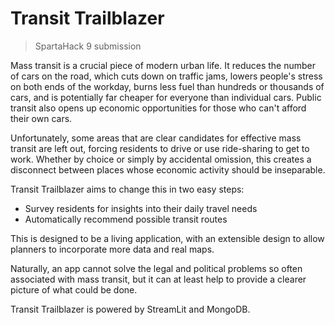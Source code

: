 # Transit Trailblazer

> SpartaHack 9 submission

Mass transit is a crucial piece of modern urban life.
It reduces the number of cars on the road, which cuts down on traffic jams,
lowers people's stress on both ends of the workday,
burns less fuel than hundreds or thousands of cars,
and is potentially far cheaper for everyone than individual cars.
Public transit also opens up economic opportunities for those who can't afford their own cars.

Unfortunately, some areas that are clear candidates for effective mass transit
are left out, forcing residents to drive or use ride-sharing to get to work.
Whether by choice or simply by accidental omission, this creates a disconnect
between places whose economic activity should be inseparable.

Transit Trailblazer aims to change this in two easy steps:

- Survey residents for insights into their daily travel needs
- Automatically recommend possible transit routes

This is designed to be a living application, with an extensible design
to allow planners to incorporate more data and real maps.

Naturally, an app cannot solve the legal and political problems
so often associated with mass transit, but it can at least
help to provide a clearer picture of what could be done.

Transit Trailblazer is powered by StreamLit and MongoDB.